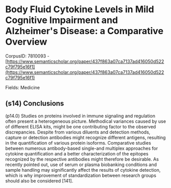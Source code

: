 # Body Fluid Cytokine Levels in Mild Cognitive Impairment and Alzheimer's Disease: a Comparative Overview

CorpusID: 7810093 - [https://www.semanticscholar.org/paper/437f863a07ca7137ad416050d522c79f795e16f1](https://www.semanticscholar.org/paper/437f863a07ca7137ad416050d522c79f795e16f1)

Fields: Medicine

## (s14) Conclusions
(p14.0) Studies on proteins involved in immune signaling and regulation often present a heterogeneous picture. Methodical variances caused by use of different ELISA kits, might be one contributing factor to the observed discrepancies. Despite from various diluents and detection methods, capture or detection antibodies might recognize different antigens, resulting in the quantification of various protein isoforms. Comparative studies between numerous antibody-based single-and multiplex approaches for cytokine quantification and a better characterization of the epitopes recognized by the respective antibodies might therefore be desirable. As recently pointed out, use of serum or plasma biobanking conditions and sample handling may significantly affect the results of cytokine detection, which is why improvement of standardization between research groups should also be considered [141].
